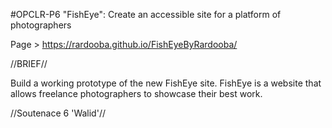 #OPCLR-P6 "FishEye": Create an accessible site for a platform of photographers

Page > https://rardooba.github.io/FishEyeByRardooba/

//BRIEF//

Build a working prototype of the new FishEye site. FishEye is a website that allows freelance photographers to showcase their best work.

//Soutenace 6 'Walid'//
